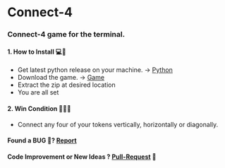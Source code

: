 # Connect-4
### Connect-4 game for the terminal.
#### 1. How to Install 💻💾
- Get latest python release on your machine. -> [Python]
- Download the game. -> [Game]
- Extract the zip at desired location
- You are all set
#### 2. Win Condition 🎉🥳🎊
- Connect any four of your tokens vertically, horizontally or diagonally.
#### Found a BUG 🐛? [Report]
#### Code Improvement or New Ideas ? [Pull-Request] 🙂
[Python]: (https://www.python.org/downloads/)<br>
[Game]: (https://github.com/Glenn-Mendonca/Connect-4/archive/refs/heads/main.zip)
[Report]: (https://github.com/Glenn-Mendonca/Connect-4/issues/new/choose)
[Pull-Request]: (https://github.com/Glenn-Mendonca/Connect-4/compare)